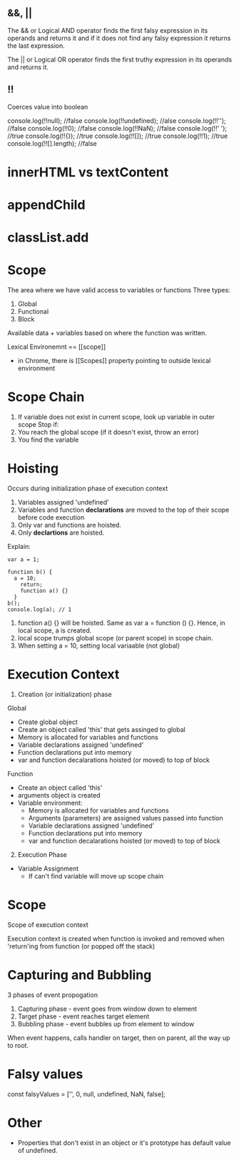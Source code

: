 ## &&, ||

The && or Logical AND operator finds the first falsy expression in its operands and returns it and if it does not find any falsy expression it returns the last expression.

The || or Logical OR operator finds the first truthy expression in its operands and returns it.

## !!

Coerces value into boolean

console.log(!!null); //false
console.log(!!undefined); //alse
console.log(!!''); //false
console.log(!!0); //false
console.log(!!NaN); //false
console.log(!!' '); //true
console.log(!!{}); //true
console.log(!![]); //true
console.log(!!1); //true
console.log(!![].length); //false

# innerHTML vs textContent

# appendChild

# classList.add

# Scope

The area where we have valid access to variables or functions
Three types:

1. Global
2. Functional
3. Block

Available data + variables based on where the function was written.

Lexical Environemnt == [[scope]]

- in Chrome, there is [[Scopes]] property pointing to outside lexical environment

# Scope Chain

1.  If variable does not exist in current scope, look up variable in outer scope
    Stop if:
1.  You reach the global scope (if it doesn't exist, throw an error)
1.  You find the variable

# Hoisting

Occurs during initialization phase of execution context

1. Variables assigned 'undefined'
1. Variables and function **declarations** are moved to the top of their scope before code execution
1. Only var and functions are hoisted.
1. Only **declartions** are hoisted.

Explain:

```
var a = 1;

function b() {
  a = 10;
    return;
    function a() {}
  }
b();
console.log(a); // 1
```

1.  function a() {} will be hoisted. Same as var a = function () {}. Hence, in local scope, a is created.
2.  local scope trumps global scope (or parent scope) in scope chain.
3.  When setting a = 10, setting local variaable (not global)

# Execution Context

1.  Creation (or initialization) phase

Global

- Create global object
- Create an object called 'this' that gets assinged to global
- Memory is allocated for variables and functions
- Variable declarations assigned 'undefined'
- Function declarations put into memory
- var and function decalarations hoisted (or moved) to top of block

Function

- Create an object called 'this'
- arguments object is created
- Variable environment:
  - Memory is allocated for variables and functions
  - Arguments (parameters) are assigned values passed into function
  - Variable declarations assigned 'undefined'
  - Function declarations put into memory
  - var and function decalarations hoisted (or moved) to top of block

2.  Execution Phase

- Variable Assignment
  - If can't find variable will move up scope chain

# Scope

Scope of execution context

Execution context is created when function is invoked and removed when 'return'ing from function (or popped off the stack)

# Capturing and Bubbling

3 phases of event propogation

1. Capturing phase - event goes from window down to element
2. Target phase - event reaches target element
3. Bubbling phase - event bubbles up from element to window

When event happens, calls handler on target, then on parent, all the way up to root.

# Falsy values

const falsyValues = ['', 0, null, undefined, NaN, false];

# Other

- Properties that don't exist in an object or it's prototype has default value of undefined.
